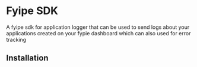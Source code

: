 # Fyipe SDK

A fyipe sdk for application logger that can be used to send logs about your applications created on your fypie dashboard which can also used for error tracking

## Installation
